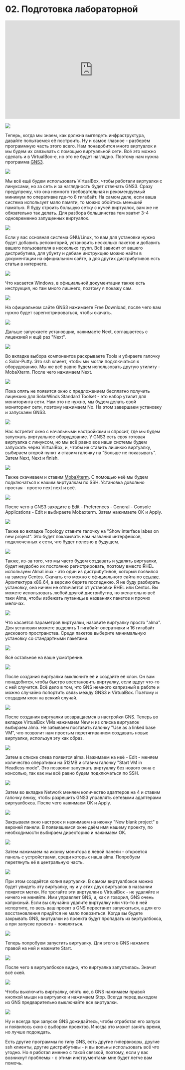 # 02. Подготовка лабораторной

<iframe width="560" height="315" src="https://www.youtube.com/embed/O-Q5dL0TyWE" title="YouTube video player" frameborder="0" allow="accelerometer; autoplay; clipboard-write; encrypted-media; gyroscope; picture-in-picture" allowfullscreen></iframe>

![](images/gns3.png)

Теперь, когда мы знаем, как должна выглядеть инфраструктура, давайте попытаемся её построить. Ну и самое главное - разберём программную часть этого всего. Нам понадобится много виртуалок и мы будем их связывать с помощью виртуальной сети. Всё это можно сделать и в VirtualBox-е, но это не будет наглядно. Поэтому нам нужна программа [GNS3](https://www.gns3.com/).

![](images/gns31.png)

Мы всё ещё будем использовать VirtualBox, чтобы работали виртуалки с линуксами, но за сеть и за наглядность будет отвечать GNS3. Сразу предупрежу, что она немного требовательная и рекомендуемый минимум по оперативке где-то 8 гигабайт. На самом деле, если ваша система использует мало памяти, то можно обойтись меньшей памятью. Я буду строить большую сетку с кучей виртуалок, вам же не обязательно так делать. Для разбора большинства тем хватит 3-4 одновременно запущенных виртуалок.

![](images/gns3linux.png)

Если у вас основная система GNU/Linux, то вам для установки нужно будет добавить репозиторий, установить несколько пакетов и добавить вашего пользователя в несколько групп. Всё зависит от вашего дистрибутива, для убунту и дебиан инструкцию можно найти в документации на официальном сайте, а для других дистрибутивов есть статьи в интернете.

![](images/gns3windows.png)

Что касается Windows, в официальной документации также есть инструкция, но там много лишнего, поэтому я покажу сам. 

![](images/windows1.png)

На официальном сайте GNS3 нажимаете Free Download, после чего вам нужно будет зарегистрироваться, чтобы скачать. 

![](images/windows2.png)

Дальше запускаете установщик, нажимаете Next, соглашаетесь с лицензией и ещё раз "Next".

![](images/windows3.png)

Во вкладке выбора компонентов раскрываете Tools и убираете галочку с Solar-Putty. Это ssh клиент, чтобы мы могли подключаться к оборудованию. Мы же всё равно будем использовать другую утилиту - MobaXterm. После чего нажимаем Next.

![](images/windows4.png)

Пока опять не появится окно с предложением бесплатно получить лицензию для SolarWinds Standard Toolset - это набор утилит для мониторинга сети. Нам это не нужно, мы будем делать свой мониторинг сети, поэтому нажимаем No. На этом завершаем установку и запускаем GNS3.

![](images/windows5.png)

Нас встретит окно с начальными настройками и спросит, где мы будем запускать виртуальное оборудование. У GNS3 есть своя готовая виртуалка с линуксом, но мы всё равно все наши системы будем запускать через VirtualBox, и, чтобы не ставить лишнюю виртуалку, выбираем второй пункт и ставим галочку на "Больше не показывать". Затем Next, Next и finish.

![](images/mobaxterm.png)

Также скачиваем и ставим [MobaXterm](https://mobaxterm.mobatek.net/). С помощью неё мы будем подключаться к нашим виртуалкам по SSH. Установка довольно простая - просто next next и всё.

![](images/mobaxterm2.png)

После чего в GNS3 заходите в Edit - Preferences - General - Console Applications - Edit и выбираете Mobaxterm. Затем нажимаете OK и Apply.

![](images/gns32.png)

Также во вкладке Topology ставите галочку на "Show interface labes on new project". Это будет показывать нам названия интерфейсов, подключенных к сети, что будет полезно в будущем.

![](images/alma.png)

Также, из-за того, что мы часто будем создавать и удалять виртуалки, будет неудобно их постоянно регистрировать, поэтому вместо RHEL используем AlmaLinux - это один из дистрибутивов, который появился на замену Centos. Скачать его можно с официального сайта по [ссылке](https://almalinux.org/). Архитектура x86_64, а версию берите последнюю. Я не буду разбирать установку, она ничем не отличается от установки RHEL или Centos. Вы можете использовать любой другой дистрибутив, но желательно всё таки Alma, чтобы избежать путаницы в названиях пакетов и прочих мелочах.

![](images/alma2.png)

Что касается параметров виртуалки, назовите виртуалку просто "alma". Для установки можете выделить 1 гигабайт оперативки и 16 гигабайт дискового пространства. Среди пакетов выберите минимальную установку со стандартными пакетами.

![](images/alma3.png)

Всё остальное на ваше усмотрение. 

![](images/alma4.png)

После создания виртуалки выключите её и создайте её клон. Он вам понадобится, чтобы быстро восстановить виртуалку, если вдруг что-то с ней случится. Всё дело в том, что GNS немного капризный в работе и можно случайно попортить связь между GNS3 и VirtualBox. Поэтому и создадим клон на всякий случай.

![](images/gns33.png)

После создания виртуалки возвращаемся в настройки GNS. Теперь во вкладке VirtualBox VMs нажимаем New и из списка виртуалок выбираем alma. Не забываем поставить галочку "Use as a linked base VM", что позволит нам простым перетягиванием создавать новые виртуалки, используя эту как образ.

![](images/gns34.png)

Затем в списке слева появится alma. Нажимаем на неё - Edit - меняем количество оперативки на 512MB и ставим галочку "Start VM in Headless mode". Это позволит запускать виртуалку без нового окна с консолью, так как мы всё равно будем подключаться по SSH.

![](images/gns35.png)

Затем во вкладке Network меняем количество адаптеров на 4 и ставим галочку внизу, чтобы разрешить GNS3 управлять сетевыми адаптерами виртуалбокса. После чего нажимаем OK и Apply.

![](images/gns36.png)

Закрываем окно настроек и нажимаем на иконку "New blank project" в верхней панели. В появившемся окне даём имя нашему проекту, по необходимости выбираем директорию и нажимаем OK. 

![](images/gns37.png)

Затем нажимаем на иконку монитора в левой панели - откроется панель с устройствами, среди которых наша alma. Попробуем перетянуть её в центральную часть. 

![](images/gns38.png)

При этом создаётся копия виртуалки. В самом виртуалбоксе можно будет увидеть эту виртуалку, ну и у этих двух виртуалок в названии появятся метки. Не трогайте эти виртуалки в VirtualBox - не удаляйте и ничего не меняйте. Ими управляет GNS, и, как я говорил, GNS очень капризный. Если вы случайно удалите виртуалку или что-то в ней испортите, то весь ваш проект в GNS перестанет запускаться, а для его восстановления придётся не мало повозиться. Когда вы будете закрывать GNS, виртуалки из проекта будут пропадать из виртуалбокса, а при запуске проекта - появляться. 

![](images/gns39.png)

Теперь попробуем запустить виртуалку. Для этого в GNS нажмите правой на ней и нажмите Start.

![](images/gns310.png)

После чего в виртуалбоксе видно, что виртуалка запустилась. Значит всё окей.

![](images/gns311.png)

Чтобы выключить виртуалку, опять же, в GNS нажимаем правой кнопкой мыши на виртуалке и нажимаем Stop. Всегда перед выходом из GNS предварительно выключайте все виртуалки.

![](images/gns312.png)

Ну и всегда при запуске GNS дожидайтесь, чтобы отработал его запуск и появилось окно с выбором проектов. Иногда это может занять время, но лучше подождать.

Есть другие программы по типу GNS, есть другие гипервизоры, другие ssh клиенты, другие дистрибутивы - и вы вольны использовать всё что угодно. Но я работал именно с такой связкой, поэтому, если у вас возникнут проблемы - с этими инструментами мне будет легче вам помочь. 